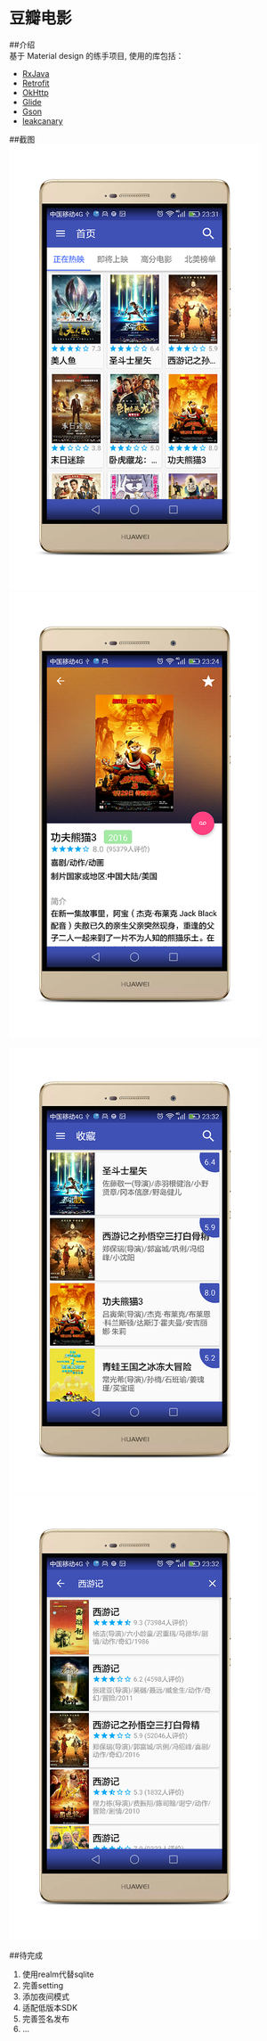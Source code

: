 # 豆瓣电影
##介绍  
基于 Material design 的练手项目, 使用的库包括：  
- [RxJava](https://github.com/ReactiveX/RxJava)  
- [Retrofit](https://github.com/square/retrofit)  
- [OkHttp](https://github.com/square/okhttp)  
- [Glide](https://github.com/bumptech/glide)  
- [Gson](https://github.com/google/gson)  
- [leakcanary](https://github.com/square/leakcanary)

##截图  
![mainpage](https://github.com/demonyan/douban-movie/blob/master/screenshots/mainpage.png)  ![subject](https://github.com/demonyan/douban-movie/blob/master/screenshots/subject.png)  

![favorite](https://github.com/demonyan/douban-movie/blob/master/screenshots/favorite.png)  ![search](https://github.com/demonyan/douban-movie/blob/master/screenshots/search.png)  

##待完成
1. 使用realm代替sqlite
2. 完善setting
3. 添加夜间模式
4. 适配低版本SDK
5. 完善签名发布
6. ...
